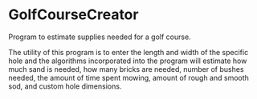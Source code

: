 # GolfCourseCreator
Program to estimate supplies needed for a golf course. 

The utility of this program is to enter the length and width of the specific hole and the algorithms incorporated into the program will estimate how much sand is needed, how many bricks are needed, number of bushes needed, the amount of time spent mowing, amount of rough and smooth sod, and custom hole dimensions. 
